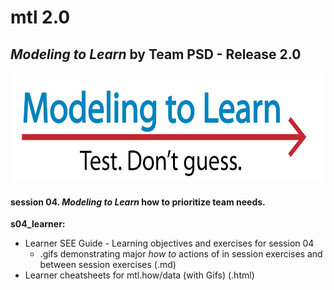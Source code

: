 # mtl 2.0
## *Modeling to Learn* by Team PSD - Release 2.0

<img src = "https://github.com/lzim/teampsd/blob/master/resources/logos/mtl_testdontguess_sm.png"
     height = "175" width = "650">  
     
#### session 04. *Modeling to Learn* how to prioritize **team needs**.

**s04_learner:** 
  + Learner SEE Guide - Learning objectives and exercises for session 04 
    + .gifs demonstrating major *how to* actions of in session exercises and between session exercises (.md)
  + Learner cheatsheets for mtl.how/data (with Gifs) (.html)

